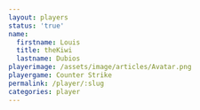 ```yaml
---
layout: players
status: 'true'
name:
  firstname: Louis
  title: theKiwi
  lastname: Dubios
playerimage: /assets/image/articles/Avatar.png
playergame: Counter Strike
permalink: /player/:slug
categories: player
---
```

